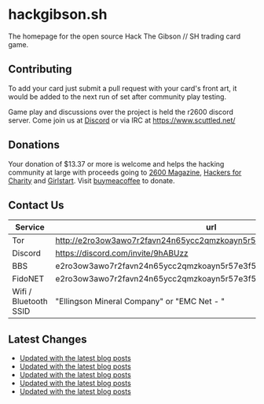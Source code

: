 # hackgibson.sh
The homepage for the open source Hack The Gibson // SH trading card game.


## Contributing

To add your card just submit a pull request with your card's front art, it would be added to the next run of set after community play testing.

Game play and discussions over the project is held the r2600 discord server. Come join us at [Discord](https://discord.com/invite/9hABUzz) or via IRC at https://www.scuttled.net/


## Donations

Your donation of $13.37 or more is welcome and helps the hacking community at large with proceeds going to [2600 Magazine](https://2600.com/), [Hackers for Charity](https://hackersforcharity.org) and [Girlstart](https://girlstart.org).  Visit [buymeacoffee](https://www.buymeacoffee.com/hackgibson.sh) to donate.


## Contact Us

Service | url
-|-
Tor | http://e2ro3ow3awo7r2favn24n65ycc2qmzkoayn5r57e3f56nvjwdcgg32ad.onion
Discord | https://discord.com/invite/9hABUzz
BBS | e2ro3ow3awo7r2favn24n65ycc2qmzkoayn5r57e3f56nvjwdcgg32ad.onion:23
FidoNET | e2ro3ow3awo7r2favn24n65ycc2qmzkoayn5r57e3f56nvjwdcgg32ad.onion:24554
Wifi / Bluetooth SSID | "Ellingson Mineral Company" or "EMC Net - <fidonet address>"

## Latest Changes
<!-- BLOG-POST-LIST:START -->
- [Updated with the latest blog posts](https://github.com/DFW2600/hackgibson.sh/commit/8424b764e7f8ff5cfd244c7563f959b75cc1b440)
- [Updated with the latest blog posts](https://github.com/DFW2600/hackgibson.sh/commit/d3ae4999299fea390b30ad205481aeff411b1773)
- [Updated with the latest blog posts](https://github.com/DFW2600/hackgibson.sh/commit/4bcd12ff3be1d3f4e0d5caae2298586e2356e9fe)
- [Updated with the latest blog posts](https://github.com/DFW2600/hackgibson.sh/commit/924fa17a04e7a391d520c7a0e0b47fec585c65a8)
- [Updated with the latest blog posts](https://github.com/DFW2600/hackgibson.sh/commit/8b8352dfef68981e3795f886ed863138bbd7bd0e)
<!-- BLOG-POST-LIST:END -->
